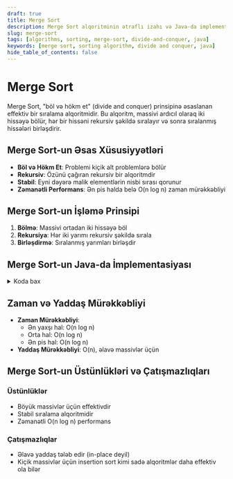 ```yaml
---
draft: true
title: Merge Sort
description: Merge Sort alqoritminin ətraflı izahı və Java-da implementasiyası
slug: merge-sort
tags: [algorithms, sorting, merge-sort, divide-and-conquer, java]
keywords: [merge sort, sorting algorithm, divide and conquer, java]
hide_table_of_contents: false
---
```


# Merge Sort


Merge Sort, "böl və hökm et" (divide and conquer) prinsipinə əsaslanan effektiv bir sıralama alqoritmidir. Bu alqoritm, massivi ardıcıl olaraq iki hissəyə bölür, hər bir hissəni rekursiv şəkildə sıralayır və sonra sıralanmış hissələri birləşdirir.

## Merge Sort-un Əsas Xüsusiyyətləri

- **Böl və Hökm Et**: Problemi kiçik alt problemlərə bölür
- **Rekursiv**: Özünü çağıran rekursiv bir alqoritmdir
- **Stabil**: Eyni dəyərə malik elementlərin nisbi sırası qorunur
- **Zəmanətli Performans**: Ən pis halda belə O(n log n) zaman mürəkkəbliyi

## Merge Sort-un İşləmə Prinsipi

1. **Bölmə**: Massivi ortadan iki hissəyə böl
2. **Rekursiya**: Hər iki yarımı rekursiv şəkildə sırala
3. **Birləşdirmə**: Sıralanmış yarımları birləşdir

## Merge Sort-un Java-da İmplementasiyası


<details>
<summary>Koda bax</summary>

```java
public class MergeSort {
    
    // Ana sıralama metodu
    public static void mergeSort(int[] arr) {
        if (arr.length < 2) {
            return; // Bazis hal: 0 və ya 1 elementli massiv artıq sıralanmış sayılır
        }
        
        int mid = arr.length / 2;
        
        // Sol və sağ yarımları yaratmaq
        int[] left = new int[mid];
        int[] right = new int[arr.length - mid];
        
        // Elementləri yarımlara köçürmək
        for (int i = 0; i < mid; i++) {
            left[i] = arr[i];
        }
        for (int i = mid; i < arr.length; i++) {
            right[i - mid] = arr[i];
        }
        
        // Rekursiv sıralama
        mergeSort(left);
        mergeSort(right);
        
        // Sıralanmış yarımları birləşdirmək
        merge(arr, left, right);
    }
    
    // Birləşdirmə metodu
    private static void merge(int[] arr, int[] left, int[] right) {
        int leftSize = left.length;
        int rightSize = right.length;
        int i = 0, j = 0, k = 0;
        
        // İki sıralanmış massivi birləşdirmək
        while (i < leftSize && j < rightSize) {
            if (left[i] <= right[j]) {
                arr[k++] = left[i++];
            } else {
                arr[k++] = right[j++];
            }
        }
        
        // Sol massivdə qalan elementləri əlavə etmək
        while (i < leftSize) {
            arr[k++] = left[i++];
        }
        
        // Sağ massivdə qalan elementləri əlavə etmək
        while (j < rightSize) {
            arr[k++] = right[j++];
        }
    }
    
    // Test
    public static void main(String[] args) {
        int[] arr = {12, 11, 13, 5, 6, 7};
        
        System.out.println("Original array:");
        printArray(arr);
        
        mergeSort(arr);
        
        System.out.println("\nSorted array:");
        printArray(arr);
    }
    
    // Massivi çap etmək üçün köməkçi metod
    private static void printArray(int[] arr) {
        for (int i : arr) {
            System.out.print(i + " ");
        }
        System.out.println();
    }
}
```
</details>

## Zaman və Yaddaş Mürəkkəbliyi

- **Zaman Mürəkkəbliyi**: 
  - Ən yaxşı hal: O(n log n)
  - Orta hal: O(n log n)
  - Ən pis hal: O(n log n)
- **Yaddaş Mürəkkəbliyi**: O(n), əlavə massivlər üçün

## Merge Sort-un Üstünlükləri və Çatışmazlıqları

### Üstünlüklər
- Böyük massivlər üçün effektivdir
- Stabil sıralama alqoritmidir
- Zəmanətli O(n log n) performans

### Çatışmazlıqlar
- Əlavə yaddaş tələb edir (in-place deyil)
- Kiçik massivlər üçün insertion sort kimi sadə alqoritmlər daha effektiv ola bilər

